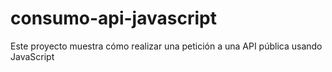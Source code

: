 # consumo-api-javascript
Este proyecto muestra cómo realizar una petición a una API pública usando JavaScript
